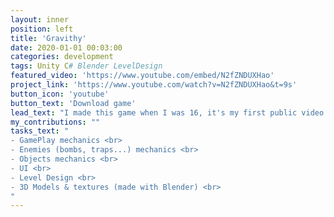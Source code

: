 ```yaml
---
layout: inner
position: left
title: 'Gravithy'
date: 2020-01-01 00:03:00
categories: development
tags: Unity C# Blender LevelDesign
featured_video: 'https://www.youtube.com/embed/N2fZNDUXHao'
project_link: 'https://www.youtube.com/watch?v=N2fZNDUXHao&t=9s'
button_icon: 'youtube'
button_text: 'Download game'
lead_text: "I made this game when I was 16, it's my first public video game. It is a puzzle game, where you can control the gravity of the scenario, and you need to achieve some objectives without dying."
my_contributions: ""
tasks_text: "
- GamePlay mechanics <br>
- Enemies (bombs, traps...) mechanics <br>
- Objects mechanics <br>
- UI <br>
- Level Design <br>
- 3D Models & textures (made with Blender) <br>
"
---
```

